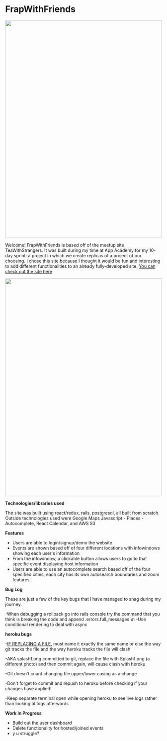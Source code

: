 # FrapWithFriends

<img width=100% height= 700px src="https://frapwithfriends1-seeds.s3.amazonaws.com/Screen+Shot+2019-10-11+at+9.53.09+AM.png" />

Welcome! FrapWithFriends is based off of the meetup site TeaWithStrangers. It was built during my time at App Academy for my 10-day sprint: a project in which we create replicas of a project of our choosing. I chose this site because I thought it would be fun and interesting to add different functionalities to an already fully-developed site. <a href="https://frapwithfriends.herokuapp.com/#/">You can check out the site here</a>

<img width=100% height=700px src="https://frapwithfriends1-seeds.s3.amazonaws.com/Screen+Shot+2019-10-11+at+11.45.44+AM.png" />

<strong>Technologies/libraries used</strong>

The site was built using react/redux, rails, postgresql, all built from scratch.
Outside technologies used were Google Maps Javascript - Places - Autocomplete, React Calendar, and AWS S3

<strong>Features</strong>
<ul>
  <li>Users are able to login/signup/demo the website</li>  
  <li>Events are shown based off of four different locations with infowindows showing each user's information</li>
  <li>From the infowindow, a clickable button allows users to go to that specific event displaying host information</li>
  <li>Users are able to use an autocomplete search based off of the four specified cities, each city has its own autosearch boundaries and zoom features.</li>
</ul>

<strong>Bug Log</strong>

These are just a few of the key bugs that I have managed to snag during my journey.

-When debugging a rollback go into rails console try the command that you think is breaking the code and append .errors.full_messages \n
-Use conditional rendering to deal with async

<strong>heroku bugs</strong>

<p>-<u>IF REPLACING A FILE</u>, must name it exactly the same name or else the way git tracks the file and the way heroku tracks the file will clash</p>
<p>-AKA splash1.png committed to git, replace the file with Splash1.png (a different photo) and then commit again, will cause clash with heroku</p>
<p>-Git doesn’t count changing file upper/lower casing as a change</p>
<p>-Don't forget to commit and repush to heroku before checking if your changes have applied!</p>
<p>-Keep separate terminal open while opening heroku to see live logs rather than looking at logs afterwards</p>

<strong>Work In Progress</strong>
<ul>
  <li>Build out the user dashboard</li>
  <li>Delete functionality for hosted/joined events</li>
  <li>y u struggle?</li>
</ul>
